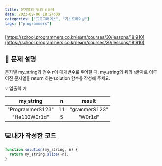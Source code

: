 ```yaml
---
title: 문자열의 뒤의 n글자
date: 2023-09-06 18:24:00
categories: ["프로그래머스", "기초트레이닝"]
tags: ["programmers"]
---
```


[https://school.programmers.co.kr/learn/courses/30/lessons/181910](https://school.programmers.co.kr/learn/courses/30/lessons/181910)

## 📔 문제 설명

문자열 my_string과 정수 n이 매개변수로 주어질 때, my_string의 뒤의 n글자로 이루어진 문자열을 return 하는 solution 함수를 작성해 주세요.

💡 입출력 예

|    my_string     |  n  |    result     |
| :--------------: | :-: | :-----------: |
| "ProgrammerS123" | 11  | "grammerS123" |
|   "He110W0r1d"   |  5  |    "W0r1d"    |

## 💻내가 작성한 코드

```js
function solution(my_string, n) {
  return my_string.slice(-n);
}
```
